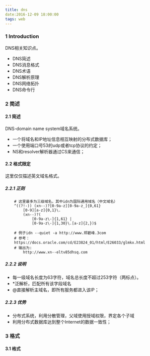 ```yaml
---
title: dns
date:2016-12-09 18:00:00
tags: web
---
```



### 1 Introduction
DNS相关知识点。
- DNS简述
- DNS消息格式
- DNS术语
- DNS解析原理
- DNS网络拓扑
- DNS命令行


### 2 简述
#### 2.1 简述
DNS-domain name system域名系统。  
- 一个将域名和IP地址信息相互映射的分布式数据库；
- 一个使用端口号53的udp或者tcp协议的约定；
- NS和resolver解析器通过CS来通信；

#### 2.2 格式限定
这里仅仅描述英文域名格式。
##### 2.2.1 正则
```
    # 这里最多为三级域名，其中idn为国际通用域名（中文域名）
    ^((?!-)) (xn--)?[0-9a-z][0-9a-z_]{0,61}
        [0-9][a-z]{0,1}\.
        (xn--)?(
            [0-9a-z\-]{1,61} | 
            [0-9a-z\-]{1,30}\.[a-z]{2,})$
    
    # 例子idn --quiet -a http://www.郑碧峰.3com
    # 参考：
    https://docs.oracle.com/cd/E23824_01/html/E26033/glmkx.html
    # 输出为:
        http://www.xn--eltv85dhsq.com
```
##### 2.2.2 说明
- 每一级域名长度为63字符，域名总长度不超过253字符（两标点）。
- \*泛解析，匹配所有该字段域名
- @直接解析主域名，即所有服务都进入该IP；

##### 2.2.3 优势
- 分布式系统，利用分散管理，父域使用授域权限，界定各个子域
- 利用分布式数据库达到整个Internet的数据一致性；


### 3 格式
#### 3.1 格式
```
    
```
